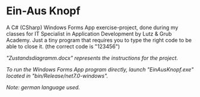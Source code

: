# Ein-Aus Knopf
A C# (CSharp) Windows Forms App exercise-project, done during my classes for IT Specialist in Application Development by Lutz & Grub Academy. Just a tiny program that requires you to type the right code to be able to close it. (the correct code is "123456")

*"Zustandsdiagramm.docx" represents the instructions for the project.*

*To run the Windows Forms App program directly, launch "EinAusKnopf.exe" located in "bin/Release/net7.0-windows".*

*Note: german language used.*
